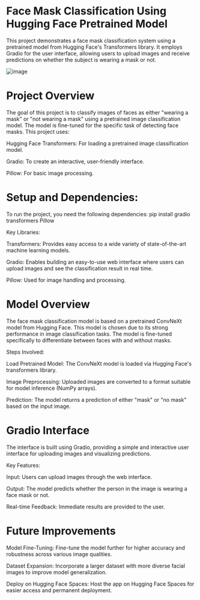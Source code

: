 # Face Mask Classification Using Hugging Face Pretrained Model
This project demonstrates a face mask classification system using a pretrained model from Hugging Face's Transformers library. It employs Gradio for the user interface, allowing users to upload images and receive predictions on whether the subject is wearing a mask or not.

![image](https://github.com/user-attachments/assets/0a67db1a-4f12-4510-a7ed-43467769feaf)

# Project Overview
The goal of this project is to classify images of faces as either "wearing a mask" or "not wearing a mask" using a pretrained image classification model. The model is fine-tuned for the specific task of detecting face masks. 
This project uses:

Hugging Face Transformers: For loading a pretrained image classification model.

Gradio: To create an interactive, user-friendly interface.

Pillow: For basic image processing.

# Setup and Dependencies:
To run the project, you need the following dependencies:
pip install gradio transformers Pillow

Key Libraries:

Transformers: Provides easy access to a wide variety of state-of-the-art machine learning models.

Gradio: Enables building an easy-to-use web interface where users can upload images and see the classification result in real time.

Pillow: Used for image handling and processing.

# Model Overview
The face mask classification model is based on a pretrained ConvNeXt model from Hugging Face. This model is chosen due to its strong performance in image classification tasks. The model is fine-tuned specifically to differentiate between faces with and without masks.

Steps Involved:

Load Pretrained Model: The ConvNeXt model is loaded via Hugging Face's transformers library.

Image Preprocessing: Uploaded images are converted to a format suitable for model inference (NumPy arrays).

Prediction: The model returns a prediction of either "mask" or "no mask" based on the input image.

# Gradio Interface
The interface is built using Gradio, providing a simple and interactive user interface for uploading images and visualizing predictions.

Key Features:

Input: Users can upload images through the web interface.

Output: The model predicts whether the person in the image is wearing a face mask or not.

Real-time Feedback: Immediate results are provided to the user.

# Future Improvements
Model Fine-Tuning: Fine-tune the model further for higher accuracy and robustness across various image qualities.

Dataset Expansion: Incorporate a larger dataset with more diverse facial images to improve model generalization.

Deploy on Hugging Face Spaces: Host the app on Hugging Face Spaces for easier access and permanent deployment.
